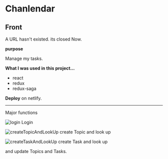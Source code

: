 # Chanlendar

## Front

A URL hasn't existed. its closed Now.

<b>purpose</b>

Manage my tasks.

<b>What I was used in this project...</b>
- react
- redux
- redux-saga

<b>Deploy</b>
on netlify.

---
Major functions

![login](https://user-images.githubusercontent.com/42995061/92310504-1b710980-efea-11ea-99ee-009ca15b6dce.png)
Login

![createTopicAndLookUp](https://user-images.githubusercontent.com/42995061/92151292-dc14b280-ee5b-11ea-84ad-bf3736ef99ab.gif)
create Topic and look up

![createTaskAndLookUp](https://user-images.githubusercontent.com/42995061/92151409-07979d00-ee5c-11ea-8252-274739e42b95.gif)
create Task and look up

and update Topics and Tasks.
